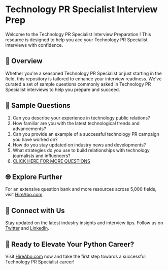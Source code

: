# Technology PR Specialist Interview Prep

Welcome to the Technology PR Specialist Interview Preparation ! This resource is designed to help you ace your Technology PR Specialist interviews with confidence.

## 🚀 Overview

Whether you're a seasoned Technology PR Specialist or just starting in the field, this repository is tailored to enhance your interview readiness. We've curated a set of sample questions commonly asked in Technology PR Specialist interviews to help you prepare and succeed.

## 📝 Sample Questions

1. Can you describe your experience in technology public relations?
2. How familiar are you with the latest technological trends and advancements?
3. Can you provide an example of a successful technology PR campaign you have worked on?
4. How do you stay updated on industry news and developments?
5. What strategies do you use to build relationships with technology journalists and influencers?
6. [CLICK HERE FOR MORE QUESTIONS](https://hireabo.com/job/8_1_27/Technology%20PR%20Specialist)

## 🌐 Explore Further

For an extensive question bank and more resources across 5,000 fields, visit [HireAbo.com](https://www.hireabo.com).

## 📱 Connect with Us

Stay updated on the latest industry insights and interview tips. Follow us on [Twitter](https://twitter.com/hireabo) and [LinkedIn](https://www.linkedin.com/in/hire-abo-3609972a8/).

## 🚀 Ready to Elevate Your Python Career?

Visit [HireAbo.com](https://www.hireabo.com) now and take the first step towards a successful Technology PR Specialist career!